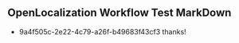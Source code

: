 ## OpenLocalization Workflow Test MarkDown
* 9a4f505c-2e22-4c79-a26f-b49683f43cf3 thanks!

<!--HONumber=Aug16_HO5-->


